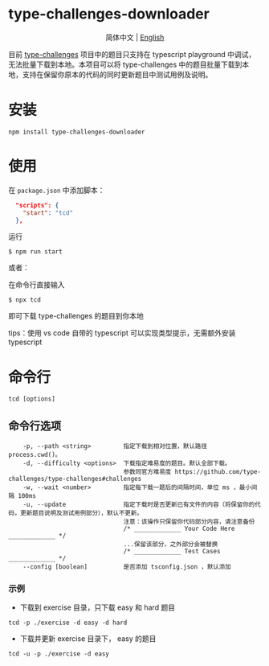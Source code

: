 # type-challenges-downloader

<p align='center'>
  简体中文 | <a href='./README.en.md'>English</a>
</p>

目前 [type-challenges](https://github.com/type-challenges/type-challenges) 项目中的题目只支持在 typescript playground 中调试，无法批量下载到本地。本项目可以将 type-challenges 中的题目批量下载到本地，支持在保留你原本的代码的同时更新题目中测试用例及说明。

# 安装

```
npm install type-challenges-downloader
```

# 使用

在 `package.json` 中添加脚本：

```json
  "scripts": {
    "start": "tcd"
  },
```

运行

```
$ npm run start
```

或者：

在命令行直接输入

```
$ npx tcd
```

即可下载 type-challenges 的题目到你本地

tips：使用 vs code 自带的 typescript 可以实现类型提示，无需额外安装 typescript

# 命令行

```
tcd [options]
```

## 命令行选项

```
    -p, --path <string>         指定下载到相对位置，默认路径 process.cwd()。
    -d, --difficulty <options>  下载指定难易度的题目。默认全部下载。
                                参数同官方难易度 https://github.com/type-challenges/type-challenges#challenges
    -w, --wait <number>         指定每下载一题后的间隔时间，单位 ms ，最小间隔 100ms
    -u, --update                指定下载时是否更新已有文件的内容（将保留你的代码，更新题目说明及测试用例部分），默认不更新。
                                注意：该操作只保留你代码部分内容，请注意备份
                                /* _____________ Your Code Here _____________ */
                                ...保留该部分，之外部分会被替换
                                /* _____________ Test Cases _____________ */
    --config [boolean]          是否添加 tsconfig.json ，默认添加
```

### 示例

- 下载到 exercise 目录，只下载 easy 和 hard 题目

```
tcd -p ./exercise -d easy -d hard
```

- 下载并更新 exercise 目录下， easy 的题目

```
tcd -u -p ./exercise -d easy
```
